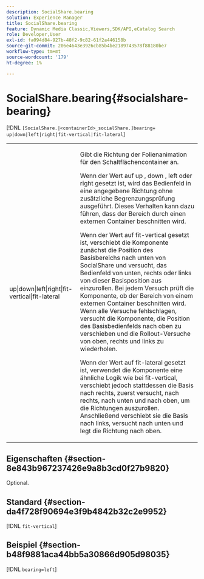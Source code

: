 ```yaml
---
description: SocialShare.bearing
solution: Experience Manager
title: SocialShare.bearing
feature: Dynamic Media Classic,Viewers,SDK/API,eCatalog Search
role: Developer,User
exl-id: fa094d84-927b-48f2-9c82-61f2a446158b
source-git-commit: 206e4643e3926cb85b4be2189743578f88180be7
workflow-type: tm+mt
source-wordcount: '179'
ht-degree: 1%

---
```


# SocialShare.bearing{#socialshare-bearing}

[!DNL `[SocialShare.|<containerId>_socialShare.]bearing= up|down|left|right|fit-vertical|fit-lateral`]

<table id="table_0002BE81371D4E16A56FBEDD13FDF3C2"> 
 <tbody> 
  <tr> 
   <td colname="col1"> <p> <span class="codeph"> up|down|left|right|fit-vertical|fit-lateral </span> </p> </td> 
   <td colname="col2"> <p> Gibt die Richtung der Folienanimation für den Schaltflächencontainer an. </p> <p> Wenn der Wert auf <span class="codeph"> up </span>, <span class="codeph"> down </span>, <span class="codeph"> left </span> oder <span class="codeph"> right </span> gesetzt ist, wird das Bedienfeld in eine angegebene Richtung ohne zusätzliche Begrenzungsprüfung ausgeführt. Dieses Verhalten kann dazu führen, dass der Bereich durch einen externen Container beschnitten wird. </p> <p>Wenn der Wert auf <span class="codeph"> fit-vertical </span> gesetzt ist, verschiebt die Komponente zunächst die Position des Basisbereichs nach unten von SocialShare und versucht, das Bedienfeld von unten, rechts oder links von dieser Basisposition aus einzurollen. Bei jedem Versuch prüft die Komponente, ob der Bereich von einem externen Container beschnitten wird. Wenn alle Versuche fehlschlagen, versucht die Komponente, die Position des Basisbedienfelds nach oben zu verschieben und die Rollout-Versuche von oben, rechts und links zu wiederholen. </p> <p>Wenn der Wert auf <span class="codeph"> fit-lateral </span> gesetzt ist, verwendet die Komponente eine ähnliche Logik wie bei fit-vertical, verschiebt jedoch stattdessen die Basis nach rechts, zuerst versucht, nach rechts, nach unten und nach oben, um die Richtungen auszurollen. Anschließend verschiebt sie die Basis nach links, versucht nach unten und legt die Richtung nach oben. </p> </td> 
  </tr> 
 </tbody> 
</table>

## Eigenschaften {#section-8e843b967237426e9a8b3cd0f27b9820}

Optional.

## Standard {#section-da4f728f90694e3f9b4842b32c2e9952}

[!DNL `fit-vertical`]

## Beispiel {#section-b48f9881aca44bb5a30866d905d98035}

[!DNL `bearing=left`]
